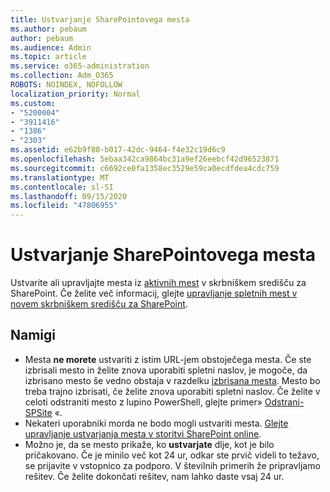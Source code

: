 ```yaml
---
title: Ustvarjanje SharePointovega mesta
ms.author: pebaum
author: pebaum
ms.audience: Admin
ms.topic: article
ms.service: o365-administration
ms.collection: Adm_O365
ROBOTS: NOINDEX, NOFOLLOW
localization_priority: Normal
ms.custom:
- "5200004"
- "3911416"
- "1386"
- "2303"
ms.assetid: e62b9f80-b017-42dc-9464-f4e32c19d6c9
ms.openlocfilehash: 5ebaa342ca9864bc31a9ef26eebcf42d96523871
ms.sourcegitcommit: c6692ce0fa1358ec3529e59ca0ecdfdea4cdc759
ms.translationtype: MT
ms.contentlocale: sl-SI
ms.lasthandoff: 09/15/2020
ms.locfileid: "47806955"
---
```

# <a name="create-a-sharepoint-site"></a>Ustvarjanje SharePointovega mesta

Ustvarite ali upravljajte mesta iz [aktivnih mest](https://admin.microsoft.com/sharepoint?page=sitemanagement&modern=true) v skrbniškem središču za SharePoint. Če želite več informacij, glejte [upravljanje spletnih mest v novem skrbniškem središču za SharePoint](https://docs.microsoft.com/sharepoint/manage-site-creation). 

## <a name="tips"></a>Namigi

- Mesta **ne morete** ustvariti z istim URL-jem obstoječega mesta. Če ste izbrisali mesto in želite znova uporabiti spletni naslov, je mogoče, da izbrisano mesto še vedno obstaja v razdelku [izbrisana mesta](https://admin.microsoft.com/sharepoint?page=recyclebin&modern=true). Mesto bo treba trajno izbrisati, če želite znova uporabiti spletni naslov. Če želite v celoti odstraniti mesto z lupino PowerShell, glejte primer» [Odstrani-SPSite](https://docs.microsoft.com/sharepoint/manage-sites-in-new-admin-center#delete-a-site) «.
- Nekateri uporabniki morda ne bodo mogli ustvariti mesta. [Glejte upravljanje ustvarjanja mesta v storitvi SharePoint online](https://docs.microsoft.com/sharepoint/manage-site-creation).
- Možno je, da se mesto prikaže, ko **ustvarjate** dlje, kot je bilo pričakovano. Če je minilo več kot 24 ur, odkar ste prvič videli to težavo, se prijavite v vstopnico za podporo. V številnih primerih že pripravljamo rešitev. Če želite dokončati rešitev, nam lahko daste vsaj 24 ur.
